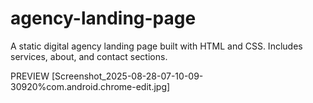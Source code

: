 # agency-landing-page

A static digital agency landing page built with HTML and CSS. Includes services, about, and contact sections.

PREVIEW [Screenshot_2025-08-28-07-10-09-30920%com.android.chrome-edit.jpg]

